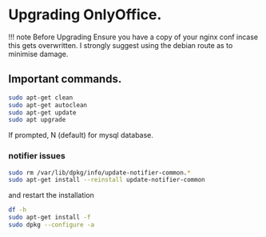 # Upgrading OnlyOffice. 

!!! note Before Upgrading
  Ensure you have a copy of your nginx conf incase this gets overwritten. 
  I strongly suggest using the debian route as to minimise damage. 


## Important commands. 

``` bash
sudo apt-get clean 
sudo apt-get autoclean 
sudo apt-get update
sudo apt upgrade
```
If prompted, N (default) for mysql database. 

### notifier issues
```bash
sudo rm /var/lib/dpkg/info/update-notifier-common.*
sudo apt-get install --reinstall update-notifier-common
```
and restart the installation 
```bash
df -h
sudo apt-get install -f
sudo dpkg --configure -a
```

